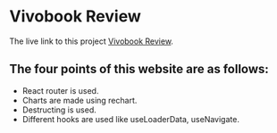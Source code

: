 # Vivobook Review

The live link to this project [Vivobook Review](https://vivobook-review-lami19.netlify.app/).

## The four points of this website are as follows:
* React router is used.
* Charts are made using rechart.
* Destructing is used.
* Different hooks are used like useLoaderData, useNavigate.